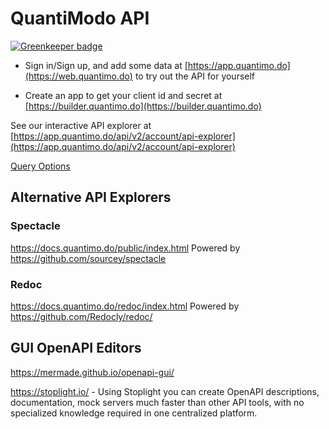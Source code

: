 # QuantiModo API

[![Greenkeeper badge](https://badges.greenkeeper.io/QuantiModo/docs.svg)](https://greenkeeper.io/)

- Sign in/Sign up, and add some data at
[https://app.quantimo.do](https://web.quantimo.do) to try out the API for yourself

* Create an app to get your client id and secret at
[https://builder.quantimo.do](https://builder.quantimo.do)

See our interactive API explorer at [https://app.quantimo.do/api/v2/account/api-explorer](https://app.quantimo.do/api/v2/account/api-explorer) 

[Query Options](query-options.md)


## Alternative API Explorers

### Spectacle
https://docs.quantimo.do/public/index.html
Powered by https://github.com/sourcey/spectacle

### Redoc
https://docs.quantimo.do/redoc/index.html
Powered by https://github.com/Redocly/redoc/


## GUI OpenAPI Editors
https://mermade.github.io/openapi-gui/

https://stoplight.io/ - Using Stoplight you can create OpenAPI descriptions, documentation, mock servers much faster than other API tools, with no specialized knowledge required in one centralized platform.
